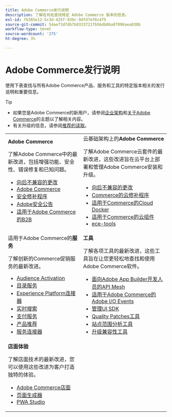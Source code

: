 ```yaml
---
title: Adobe Commerce发行说明
description: 了解在何处查找特定 Adobe Commerce 版本的信息。
exl-id: f6385e12-5c3d-425f-939c-9dfd7ef6c4f5
source-git-commit: 54aef3d7db7b8333721fb56db0ba8f098aea030b
workflow-type: tm+mt
source-wordcount: '275'
ht-degree: 3%

---
```



# Adobe Commerce发行说明

使用下表查找与所有Adobe Commerce产品、服务和工具的特定版本相关的发行说明和重要信息。

>[!TIP]
>
>- 如果您是Adobe Commerce的新用户，请参阅[企业架构](../../implementation-playbook/architecture/enterprise-blueprint.md)和[关于Adobe Commerce](https://experienceleague.adobe.com/en/docs/commerce-admin/start/about)的主题以了解相关内容。
>- 有关升级的信息，请参阅[推荐的读取](../../upgrade/resources/recommended-reading.md)。

<table>
  <tbody>
    <tr>
      <td><strong>Adobe Commerce</strong>
        <p>了解Adobe Commerce中的最新改进，包括增强功能、安全性、错误修复和已知问题。</p>
          <ul>
            <li><a href="https://developer.adobe.com/commerce/php/development/backward-incompatible-changes/">向后不兼容的更改</a></li>
            <li><a href="commerce/overview.md">Adobe Commerce</a></li>
            <li><a href="security/overview.md">安全修补程序</a></li>
            <li><a href="https://helpx.adobe.com/security/products/magento.html">Adobe安全公告</a></li>
            <li><a href="https://experienceleague.adobe.com/docs/commerce-admin/b2b/release-notes.html">适用于Adobe Commerce的B2B</a></li>
          </ul>
        </td>
      <td>云基础架构上的<strong>Adobe Commerce</strong>
        <p>了解Adobe Commerce云套件的最新改进，这些改进旨在云平台上部署和管理Adobe Commerce安装和升级。</p>
          <ul>
            <li><a href="https://experienceleague.adobe.com/en/docs/commerce-cloud-service/user-guide/release-notes/backward-incompatible-changes">向后不兼容的更改</a></li>
            <li><a href="https://experienceleague.adobe.com/en/docs/commerce-cloud-service/user-guide/release-notes/cloud-patches">Commerce的云修补程序</a></li>
            <li><a href="https://experienceleague.adobe.com/en/docs/commerce-cloud-service/user-guide/release-notes/cloud-docker">适用于Commerce的Cloud Docker</a></li>
            <li><a href="https://experienceleague.adobe.com/en/docs/commerce-cloud-service/user-guide/release-notes/cloud-components">适用于Commerce的云组件</a></li>
            <li><a href="https://experienceleague.adobe.com/en/docs/commerce-cloud-service/user-guide/release-notes/ece-tools-package">ece-tools</a></li>
          </ul>
      </td>
    </tr>
    <tr>
      <td>适用于Adobe Commerce的<strong>服务</strong>
        <p>了解创新的Commerce促销服务的最新改进。</p>
          <ul>
            <li><a href="https://experienceleague.adobe.com/docs/commerce-admin/customers/audience-activation.html">Audience Activation</a></li>
            <li><a href="https://experienceleague.adobe.com/docs/commerce/catalog-service/release-notes.html">目录服务</a></li>
            <li><a href="https://experienceleague.adobe.com/en/docs/commerce/data-connection/release-notes">Experience Platform连接器</a></li>
            <li><a href="https://experienceleague.adobe.com/docs/commerce/live-search/release-notes.html">实时搜索</a></li>
            <li><a href="https://experienceleague.adobe.com/docs/commerce/payment-services/release-notes.html">支付服务</a></li>
            <li><a href="https://experienceleague.adobe.com/docs/commerce/product-recommendations/release-notes.html">产品推荐</a></li>
            <li><a href="https://experienceleague.adobe.com/docs/commerce/user-guides/integration-services/saas.html">服务连接器</a></li>
          </ul>
        </td>
      <td><strong>工具</strong>
        <p>了解各项工具的最新改进，这些工具旨在让您更轻松地查找和使用Adobe Commerce软件。</p>
          <ul>
            <li><a href="https://developer.adobe.com/graphql-mesh-gateway/">面向Adobe App Builder开发人员的API Mesh</a></li>
            <li><a href="https://developer.adobe.com/commerce/events/get-started/release-notes/">适用于Adobe Commerce的Adobe I/O Events</a></li>
            <li><a href="https://developer.adobe.com/commerce/extensibility/admin-ui-sdk/release-notes/">管理UI SDK</a></li>
            <li><a href="../../tools/quality-patches-tool/release-notes.md">Quality Patches工具</a></li>
            <li><a href="../../tools/site-wide-analysis-tool/intro.md">站点范围分析工具</a></li>
            <li><a href="../../upgrade/upgrade-compatibility-tool/overview.md">升级兼容性工具</a></li>
          </ul>
      </td>
    </tr>
    <tr>
       <td><strong>店面体验</strong>
        <p>了解店面技术的最新改进，您可以使用这些改进为客户打造独特的体验。</p>
          <ul>
            <li><a href="https://experienceleague.adobe.com/developer/commerce/storefront/">Adobe Commerce店面</a></li>
            <li><a href="https://experienceleague.adobe.com/docs/commerce-admin/page-builder/release-notes.html">页面生成器</a></li>
            <li><a href="https://github.com/magento/pwa-studio/releases/latest">PWA Studio</a></li>
          </ul>
      </td>
      <td></td>
    </tr>
  </tbody>
</table>
